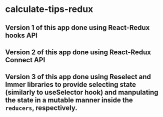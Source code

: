 # calculate-tips-redux
## Version 1 of this app done using React-Redux hooks API
## Version 2 of this app done using React-Redux Connect API
## Version 3 of this app done using Reselect and Immer libraries to provide selecting state (similarly to useSelector hook) and manpulating the state in a mutable manner inside the `reducers`, respectively.
